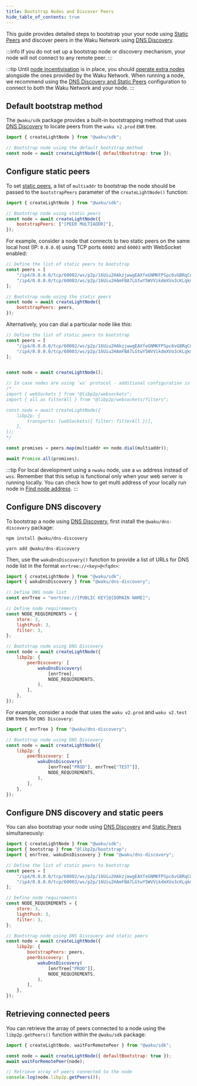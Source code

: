 ```yaml
---
title: Bootstrap Nodes and Discover Peers
hide_table_of_contents: true
---
```


This guide provides detailed steps to bootstrap your your node using [Static Peers](/learn/concepts/static-peers) and discover peers in the Waku Network using [DNS Discovery](/learn/concepts/dns-discovery).

:::info
If you do not set up a bootstrap node or discovery mechanism, your node will not connect to any remote peer.
:::

:::tip
Until [node incentivisation](/learn/research#prevention-of-denial-of-service-dos-and-node-incentivisation) is in place, you should [operate extra nodes](/#run-a-waku-node) alongside the ones provided by the Waku Network. When running a node, we recommend using the [DNS Discovery and Static Peers](#configure-dns-discovery-and-static-peers) configuration to connect to both the Waku Network and your node.
:::

## Default bootstrap method

The `@waku/sdk` package provides a built-in bootstrapping method that uses [DNS Discovery](/learn/concepts/dns-discovery) to locate peers from the `waku v2.prod` `ENR` tree.

```js
import { createLightNode } from "@waku/sdk";

// Bootstrap node using the default bootstrap method
const node = await createLightNode({ defaultBootstrap: true });
```

## Configure static peers

To set [static peers](/learn/concepts/static-peers), a list of `multiaddr` to bootstrap the node should be passed to the `bootstrapPeers` parameter of the `createLightNode()` function:

```js
import { createLightNode } from "@waku/sdk";

// Bootstrap node using static peers
const node = await createLightNode({
	bootstrapPeers: ["[PEER MULTIADDR]"],
});
```

For example, consider a node that connects to two static peers on the same local host (IP: `0.0.0.0`) using TCP ports `60002` and `60003` with WebSocket enabled:

```js
// Define the list of static peers to bootstrap
const peers = [
	"/ip4/0.0.0.0/tcp/60002/ws/p2p/16Uiu2HAkzjwwgEAXfeGNMKFPSpc6vGBRqCdTLG5q3Gmk2v4pQw7H",
	"/ip4/0.0.0.0/tcp/60003/ws/p2p/16Uiu2HAmFBA7LGtwY5WVVikdmXVo3cKLqkmvVtuDu63fe8safeQJ",
];

// Bootstrap node using the static peers
const node = await createLightNode({
	bootstrapPeers: peers,
});
```

Alternatively, you can dial a particular node like this: 

```js
// Define the list of static peers to bootstrap
const peers = [
	"/ip4/0.0.0.0/tcp/60002/ws/p2p/16Uiu2HAkzjwwgEAXfeGNMKFPSpc6vGBRqCdTLG5q3Gmk2v4pQw7H",
	"/ip4/0.0.0.0/tcp/60003/ws/p2p/16Uiu2HAmFBA7LGtwY5WVVikdmXVo3cKLqkmvVtuDu63fe8safeQJ",
];


const node = await createLightNode();

// In case nodes are using `ws` protocol - additional configuration is needed:
/*
import { webSockets } from "@libp2p/websockets";
import { all as filterAll } from "@libp2p/websockets/filters";

const node = await createLightNode({
	libp2p: {
		transports: [webSockets({ filter: filterAll })],
	},
});
*/

const promises = peers.map(multiaddr => node.dial(multiaddr));

await Promise.all(promises);
```

:::tip
For local development using a `nwaku` node, use a `ws` address instead of `wss`. Remember that this setup is functional only when your web server is running locally. You can check how to get multi address of your locally run node in [Find node address](https://docs.waku.org/guides/nwaku/find-node-address).
:::

## Configure DNS discovery

To bootstrap a node using [DNS Discovery](/learn/concepts/dns-discovery), first install the `@waku/dns-discovery` package:

<Tabs groupId="package-manager">
<TabItem value="npm" label="NPM">

```shell
npm install @waku/dns-discovery
```

</TabItem>
<TabItem value="yarn" label="Yarn">

```shell
yarn add @waku/dns-discovery
```

</TabItem>
</Tabs>

Then, use the `wakuDnsDiscovery()` function to provide a list of URLs for DNS node list in the format `enrtree://<key>@<fqdn>`:

```js
import { createLightNode } from "@waku/sdk";
import { wakuDnsDiscovery } from "@waku/dns-discovery";

// Define DNS node list
const enrTree = "enrtree://[PUBLIC KEY]@[DOMAIN NAME]";

// Define node requirements
const NODE_REQUIREMENTS = {
	store: 3,
	lightPush: 3,
	filter: 3,
};

// Bootstrap node using DNS Discovery
const node = await createLightNode({
	libp2p: {
		peerDiscovery: [
			wakuDnsDiscovery(
				[enrTree],
				NODE_REQUIREMENTS,
			),
		],
	},
});
```

For example, consider a node that uses the `waku v2.prod` and `waku v2.test` `ENR` trees for `DNS Discovery`:

```js
import { enrTree } from "@waku/dns-discovery";

// Bootstrap node using DNS Discovery
const node = await createLightNode({
	libp2p: {
		peerDiscovery: [
			wakuDnsDiscovery(
				[enrTree["PROD"], enrTree["TEST"]],
				NODE_REQUIREMENTS,
			),
		],
	},
});
```

## Configure DNS discovery and static peers

You can also bootstrap your node using [DNS Discovery](/learn/concepts/dns-discovery) and [Static Peers](/learn/concepts/static-peers) simultaneously:

```js
import { createLightNode } from "@waku/sdk";
import { bootstrap } from "@libp2p/bootstrap";
import { enrTree, wakuDnsDiscovery } from "@waku/dns-discovery";

// Define the list of static peers to bootstrap
const peers = [
	"/ip4/0.0.0.0/tcp/60002/ws/p2p/16Uiu2HAkzjwwgEAXfeGNMKFPSpc6vGBRqCdTLG5q3Gmk2v4pQw7H",
	"/ip4/0.0.0.0/tcp/60003/ws/p2p/16Uiu2HAmFBA7LGtwY5WVVikdmXVo3cKLqkmvVtuDu63fe8safeQJ",
];

// Define node requirements
const NODE_REQUIREMENTS = {
	store: 3,
	lightPush: 3,
	filter: 3,
};

// Bootstrap node using DNS Discovery and static peers
const node = await createLightNode({
	libp2p: {
		bootstrapPeers: peers,
		peerDiscovery: [
			wakuDnsDiscovery(
				[enrTree["PROD"]],
				NODE_REQUIREMENTS,
			),
		],
	},
});
```

## Retrieving connected peers

You can retrieve the array of peers connected to a node using the `libp2p.getPeers()` function within the `@waku/sdk` package:

```js
import { createLightNode, waitForRemotePeer } from "@waku/sdk";

const node = await createLightNode({ defaultBootstrap: true });
await waitForRemotePeer(node);

// Retrieve array of peers connected to the node
console.log(node.libp2p.getPeers());
```